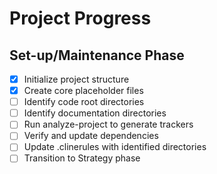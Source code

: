 # Project Progress

## Set-up/Maintenance Phase

- [x] Initialize project structure
- [x] Create core placeholder files
- [ ] Identify code root directories
- [ ] Identify documentation directories
- [ ] Run analyze-project to generate trackers
- [ ] Verify and update dependencies
- [ ] Update .clinerules with identified directories
- [ ] Transition to Strategy phase
